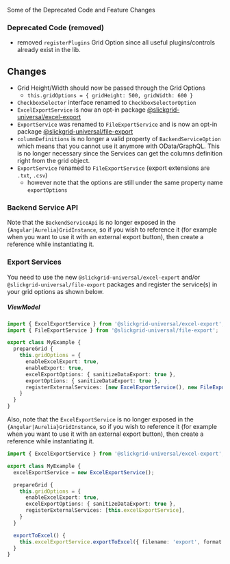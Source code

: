 Some of the Deprecated Code and Feature Changes

### Deprecated Code (removed)
- removed `registerPlugins` Grid Option since all useful plugins/controls already exist in the lib.

## Changes
- Grid Height/Width should now be passed through the Grid Options 
   - `this.gridOptions = { gridHeight: 500, gridWidth: 600 }`
- `CheckboxSelector` interface renamed to `CheckboxSelectorOption`
- `ExcelExportService` is now an opt-in package [@slickgrid-universal/excel-export](https://github.com/ghiscoding/slickgrid-universal/tree/master/packages/excel-export)
- `ExportService` was renamed to `FileExportService` and is now an opt-in package [@slickgrid-universal/file-export](https://github.com/ghiscoding/slickgrid-universal/tree/master/packages/file-export)
- `columnDefinitions` is no longer a valid property of `BackendServiceOption` which means that you cannot use it anymore with OData/GraphQL. This is no longer necessary since the Services can get the columns definition right from the grid object.
- `ExportService` renamed to `FileExportService` (export extensions are `.txt`, `.csv`)
  - however note that the options are still under the same property name `exportOptions`

### Backend Service API
Note that the `BackendServiceApi` is no longer exposed in the `{Angular|Aurelia}GridInstance`, so if you wish to reference it (for example when you want to use it with an external export button), then create a reference while instantiating it.

### Export Services
You need to use the new `@slickgrid-universal/excel-export` and/or `@slickgrid-universal/file-export` packages and register the service(s) in your grid options as shown below.
##### ViewModel
```ts
import { ExcelExportService } from '@slickgrid-universal/excel-export';
import { FileExportService } from '@slickgrid-universal/file-export';

export class MyExample {
  prepareGrid {
    this.gridOptions = {
      enableExcelExport: true,
      enableExport: true,
      excelExportOptions: { sanitizeDataExport: true },
      exportOptions: { sanitizeDataExport: true },
      registerExternalServices: [new ExcelExportService(), new FileExportService()],
    }
  }
}
```
Also, note that the `ExcelExportService` is no longer exposed in the `{Angular|Aurelia}GridInstance`, so if you wish to reference it (for example when you want to use it with an external export button), then create a reference while instantiating it.
```ts
import { ExcelExportService } from '@slickgrid-universal/excel-export';

export class MyExample {
  excelExportService = new ExcelExportService();

  prepareGrid {
    this.gridOptions = {
      enableExcelExport: true,
      excelExportOptions: { sanitizeDataExport: true },
      registerExternalServices: [this.excelExportService],
    }
  }

  exportToExcel() {
    this.excelExportService.exportToExcel({ filename: 'export', format: FileType.xlsx });
  }
}
```